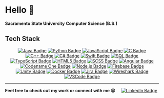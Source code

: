 # Hello 👋

**Sacramento State University**
**Computer Science (B.S.)**  

## Tech Stack
<p align="center">
  <a href="https://www.java.com/"><img src="https://img.shields.io/badge/Java-ED8B00?style=for-the-badge&logo=java&logoColor=white" alt="Java Badge"/></a>
  <a href="https://www.python.org/"><img src="https://img.shields.io/badge/Python-3776AB?style=for-the-badge&logo=python&logoColor=white" alt="Python Badge"/></a>
  <a href="https://developer.mozilla.org/en-US/docs/Web/JavaScript"><img src="https://img.shields.io/badge/JavaScript-F7DF1E?style=for-the-badge&logo=javascript&logoColor=black" alt="JavaScript Badge"/></a>
  <a href="https://devdocs.io/c/"><img src="https://img.shields.io/badge/C-A8B9CC?style=for-the-badge&logo=c&logoColor=black" alt="C Badge"/></a>
  <a href="https://isocpp.org/"><img src="https://img.shields.io/badge/C++-00599C?style=for-the-badge&logo=cplusplus&logoColor=white" alt="C++ Badge"/></a>
  <a href="https://learn.microsoft.com/en-us/dotnet/csharp/"><img src="https://img.shields.io/badge/C%23-239120?style=for-the-badge&logo=c-sharp&logoColor=white" alt="C# Badge"/></a>
  <a href="https://developer.apple.com/swift/"><img src="https://img.shields.io/badge/Swift-FA7343?style=for-the-badge&logo=swift&logoColor=white" alt="Swift Badge"/></a>
  <a href="https://www.mysql.com/"><img src="https://img.shields.io/badge/SQL-4479A1?style=for-the-badge&logo=mysql&logoColor=white" alt="SQL Badge"/></a>
  <a href="https://www.typescriptlang.org/"><img src="https://img.shields.io/badge/TypeScript-3178C6?style=for-the-badge&logo=typescript&logoColor=white" alt="TypeScript Badge"/></a>
  <a href="https://developer.mozilla.org/en-US/docs/Web/HTML"><img src="https://img.shields.io/badge/HTML5-E34F26?style=for-the-badge&logo=html5&logoColor=white" alt="HTML5 Badge"/></a>
  <a href="https://sass-lang.com/"><img src="https://img.shields.io/badge/SCSS-CC6699?style=for-the-badge&logo=sass&logoColor=white" alt="SCSS Badge"/></a>
  <a href="https://angular.io/"><img src="https://img.shields.io/badge/Angular-DD0031?style=for-the-badge&logo=angular&logoColor=white" alt="Angular Badge"/></a>
  <a href="https://www.codenameone.com/"><img src="https://img.shields.io/badge/Codename%20One-003366?style=for-the-badge&logoColor=white" alt="Codename One Badge"/></a>
  <a href="https://nodejs.org/"><img src="https://img.shields.io/badge/Node.js-339933?style=for-the-badge&logo=nodedotjs&logoColor=white" alt="Node.js Badge"/></a>
  <a href="https://firebase.google.com/"><img src="https://img.shields.io/badge/Firebase-FFCA28?style=for-the-badge&logo=firebase&logoColor=black" alt="Firebase Badge"/></a>
  <a href="https://unity.com/"><img src="https://img.shields.io/badge/Unity-000000?style=for-the-badge&logo=unity&logoColor=white" alt="Unity Badge"/></a>
  <a href="https://www.docker.com/"><img src="https://img.shields.io/badge/Docker-2496ED?style=for-the-badge&logo=docker&logoColor=white" alt="Docker Badge"/></a>
  <a href="https://www.atlassian.com/software/jira"><img src="https://img.shields.io/badge/Jira-0052CC?style=for-the-badge&logo=jira&logoColor=white" alt="Jira Badge"/></a>
  <a href="https://www.wireshark.org/"><img src="https://img.shields.io/badge/Wireshark-1679A7?style=for-the-badge&logo=wireshark&logoColor=white" alt="Wireshark Badge"/></a>
  <a href="https://code.visualstudio.com/"><img src="https://img.shields.io/badge/VSCode-007ACC?style=for-the-badge&logo=visual-studio-code&logoColor=white" alt="VSCode Badge"/></a>
</p>

---

<p align="left">
  <strong>Feel free to check out my work or connect with me 😎</strong>
  &nbsp;&nbsp;&nbsp;
  <a href="https://www.linkedin.com/in/stevenymasters/">
    <img src="https://img.shields.io/badge/LinkedIn-0A66C2?style=for-the-badge&logo=linkedin&logoColor=white" alt="LinkedIn Badge"/>
  </a>
</p>

